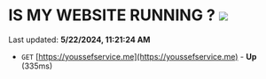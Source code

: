 # IS MY WEBSITE RUNNING ? [![](https://img.shields.io/static/v1?label=Sponsor&message=%E2%9D%A4&logo=GitHub&color=%23fe8e86)](https://github.com/sponsors/<username>)

Last updated: **5/22/2024, 11:21:24 AM**

- `GET` [https://youssefservice.me](https://youssefservice.me) - **Up** (335ms)
